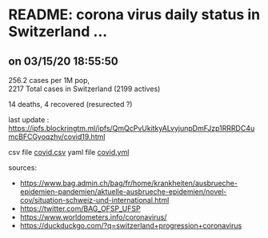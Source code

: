 # README: corona virus daily status in Switzerland ...

## on 03/15/20 18:55:50

 256.2 cases per 1M pop,<br>
 2217 Total cases in Switzerland (2199 actives)

 14 deaths,
 4 recovered (resurected ?)

last update : <https://ipfs.blockringtm.ml/ipfs/QmQcPvUkitkyALvyjunpDmFJzp1RRRDC4umcBFCGyoqzhv/covid19.html>

 csv file [covid.csv](covid.csv)
 yaml file [covid.yml](covid.yml)

sources:
  - <https://www.bag.admin.ch/bag/fr/home/krankheiten/ausbrueche-epidemien-pandemien/aktuelle-ausbrueche-epidemien/novel-cov/situation-schweiz-und-international.html>
  - <https://twitter.com/BAG_OFSP_UFSP>
  - <https://www.worldometers.info/coronavirus/>
  - <https://duckduckgo.com/?q=switzerland+progression+coronavirus>
  

